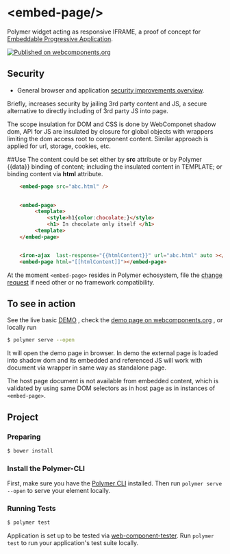 # \<embed-page/\>
Polymer widget acting as responsive IFRAME, a proof of concept for 
[Embeddable Progressive Application](https://github.com/EPA-WG/EPA-concept).

[![Published on webcomponents.org](https://img.shields.io/badge/webcomponents.org-published-blue.svg)](https://www.webcomponents.org/element/EPA-WG/embed-page)

## Security
* General browser and application [security improvements overview](security.md).
 
Briefly, increases security by jailing 3rd party content and JS, a secure alternative to directly including of 3rd party 
JS into page.
 
The scope insulation for DOM and CSS is done by WebComponet shadow dom, API for JS 
are insulated by closure for global objects with wrappers limiting the dom access root 
to component content. Similar approach is applied for url, storage, cookies, etc. 

##Use
The content could be set either by **src** attribute or by Polymer {{data}} binding of content;
including the insulated content in TEMPLATE; or binding content via **html** attribute.
```html
    <embed-page src="abc.html" />
    

    <embed-page>
         <template>
             <style>h1{color:chocolate;}</style>
             <h1> In chocolate only itself </h1>
         <template>
    </embed-page>


    <iron-ajax  last-response="{{htmlContent}}" url="abc.html" auto ></iron-ajax>
    <embed-page html="[[htmlContent]]"></embed-page>    
```

At the moment ``` <embed-page> ``` resides in Polymer echosystem, file the 
[change request](https://github.com/EPA-WG/embed-page/issues) if need other or no framework compatibility.



## To see in action 
See the live basic [DEMO](https://raw-dot-custom-elements.appspot.com/EPA-WG/embed-page/v0.0.7/embed-page/demo/index.html)
, check the [demo page on webcomponents.org](https://www.webcomponents.org/element/EPA-WG/embed-page/demo/demo/index.html)
, or locally run
```bash
$ polymer serve --open
```
It will open the demo page in browser. 
In demo the external page is loaded into shadow dom and its embedded and referenced JS
will work with document via wrapper in same way as standalone page. 

The host page document is not available from embedded content, which is validated by using 
same DOM selectors as in host page as in instances of  ``` <embed-page> ```.


## Project
### Preparing
```bash
$ bower install
```
### Install the Polymer-CLI

First, make sure you have the [Polymer CLI](https://www.npmjs.com/package/polymer-cli) installed. 
Then run `polymer serve --open` to serve your element locally.

### Running Tests

```bash
$ polymer test
```

Application is set up to be tested via 
[web-component-tester](https://github.com/Polymer/web-component-tester). 
Run `polymer test` to run your application's test suite locally.
